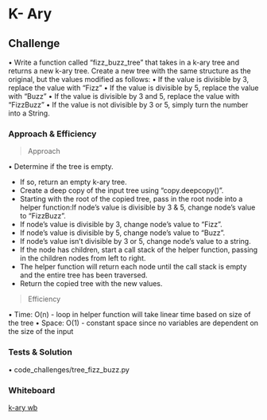 # K- Ary

## Challenge

• Write a function called “fizz_buzz_tree” that takes in a k-ary tree and returns a new k-ary tree. Create a new tree with the same structure as the original, but the values modified as follows:
• If the value is divisible by 3, replace the value with “Fizz”
• If the value is divisible by 5, replace the value with “Buzz”
• If the value is divisible by 3 and 5, replace the value with “FizzBuzz”
• If the value is not divisible by 3 or 5, simply turn the number into a String.

### Approach & Efficiency

> Approach

• Determine if the tree is empty.
  - If so, return an empty k-ary tree.
  - Create a deep copy of the input tree using “copy.deepcopy()”.
  - Starting with the root of the copied tree, pass in the root node into a helper function:If node’s value is divisible by 3 & 5, change node’s value to “FizzBuzz”.
  - If node’s value is divisible by 3, change node’s value to “Fizz”.
  - If node’s value is divisible by 5, change node’s value to “Buzz”.
  - If node’s value isn’t divisible by 3 or 5, change node’s value to a string.
  - If the node has children, start a call stack of the helper function, passing in the children nodes from left to right.
  - The helper function will return each node until the call stack is empty and the entire tree has been traversed.
  - Return the copied tree with the new values.

> Efficiency

• Time: O(n) - loop in helper function will take linear time based on size of the tree
• Space: O(1) - constant space since no variables are dependent on the size of the input

### Tests & Solution

• code_challenges/tree_fizz_buzz.py

### Whiteboard
[k-ary wb](kary.png)
